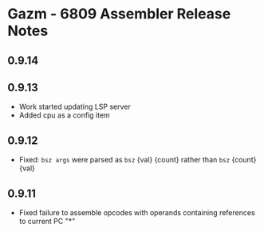 # Gazm - 6809 Assembler Release Notes

## 0.9.14

## 0.9.13
* Work started updating LSP server
* Added cpu as a config item

## 0.9.12
* Fixed: `bsz args` were parsed as `bsz` {val} {count} rather than `bsz` {count} {val}

## 0.9.11
* Fixed failure to assemble opcodes with operands containing references to current PC "*"


